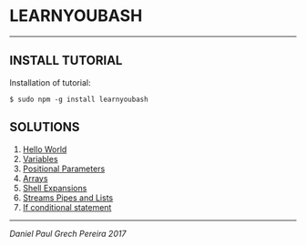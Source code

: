 # LEARNYOUBASH
---

## INSTALL TUTORIAL

Installation of tutorial:
```
$ sudo npm -g install learnyoubash
```

## SOLUTIONS

1. [Hello World](https://github.com/pereiradaniel/learnyoubash/tree/master/hello_world)
2. [Variables](https://github.com/pereiradaniel/learnyoubash/tree/master/variables)
3. [Positional Parameters](https://github.com/pereiradaniel/learnyoubash/tree/master/positional_parameters)
4. [Arrays](https://github.com/pereiradaniel/learnyoubash/tree/master/arrays)
5. [Shell Expansions](https://github.com/pereiradaniel/learnyoubash/tree/master/shell_expansions)
6. [Streams Pipes and Lists](https://github.com/pereiradaniel/learnyoubash/tree/master/streams_pipes_and_lists)
7. [If conditional statement](https://github.com/pereiradaniel/learnyoubash/tree/master/if_conditional_statement)
---

*Daniel Paul Grech Pereira 2017*

